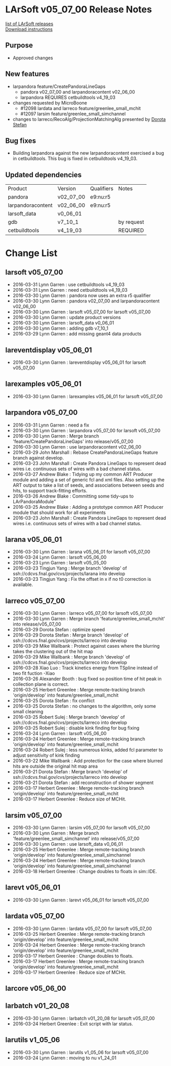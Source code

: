 # LArSoft v05_07_00 Release Notes



[list of LArSoft releases](LArSoft_release_list)  
[Download instructions](http://scisoft.fnal.gov/scisoft/bundles/larsoft/v05_07_00/larsoft-v05_07_00.html)

## Purpose

-   Approved changes

## New features

-   larpandora feature/CreatePandoraLineGaps
    -   pandora v02_07_00 and larpandoracontent v02_06_00
    -   larpandora REQUIRES cetbuildtools v4_19_03
-   changes requested by MicroBoone
    -   \#12098 lardata and larreco feature/greenlee_small_mchit
    -   \#12097 larsim feature/greenlee_small_simchannel
-   changes to larreco/RecoAlg/ProjectionMatchingAlg presented by [Dorota Stefan](https://indico.fnal.gov/getFile.py/access?contribId=6&amp;resId=0&amp;materialId=slides&amp;confId=11793)

## Bug fixes

-   Building larpandora against the new larpandoracontent exercised a bug in cetbuildtools. This bug is fixed in cetbuildtools v4_19_03.

## Updated dependencies

|                   |           |            |            |
|-------------------|-----------|------------|------------|
| Product           | Version   | Qualifiers | Notes      |
| pandora           | v02_07_00 | e9:nu:r5   |            |
| larpandoracontent | v02_06_00 | e9:nu:r5   |            |
| larsoft_data      | v0_06_01  |            |            |
| gdb               | v7_10_1   |            | by request |
| cetbuildtools     | v4_19_03  |            | REQUIRED   |

# Change List

## larsoft v05_07_00

-   2016-03-31 Lynn Garren : use cetbuildtools v4_19_03
-   2016-03-31 Lynn Garren : need cetbuildtools v4_19_03
-   2016-03-30 Lynn Garren : pandora now uses an extra r5 qualifier
-   2016-03-30 Lynn Garren : pandora v02_07_00 and larpandoracontent v02_06_00
-   2016-03-30 Lynn Garren : larsoft v05_07_00 for larsoft v05_07_00
-   2016-03-30 Lynn Garren : update product versions
-   2016-03-30 Lynn Garren : larsoft_data v0_06_01
-   2016-03-30 Lynn Garren : adding gdb v7_10_1
-   2016-03-29 Lynn Garren : add missing geant4 data products

## lareventdisplay v05_06_01

-   2016-03-30 Lynn Garren : lareventdisplay v05_06_01 for larsoft v05_07_00

## larexamples v05_06_01

-   2016-03-30 Lynn Garren : larexamples v05_06_01 for larsoft v05_07_00

## larpandora v05_07_00

-   2016-03-31 Lynn Garren : need a fix
-   2016-03-30 Lynn Garren : larpandora v05_07_00 for larsoft v05_07_00
-   2016-03-30 Lynn Garren : Merge branch 'feature/CreatePandoraLineGaps' into release/v05_07_00
-   2016-03-30 Lynn Garren : use larpandoracontent v02_06_00
-   2016-03-29 John Marshall : Rebase CreatePandoraLineGaps feature branch against develop.
-   2016-03-23 John Marshall : Create Pandora LineGaps to represent dead wires i.e. continuous sets of wires with a bad channel status.
-   2016-03-27 Andrew Blake : Tidying up my common ART Producer module and adding a set of generic fcl and xml files. Also setting up the ART output to take a list of seeds, and associations between seeds and hits, to support track-fitting efforts.
-   2016-03-26 Andrew Blake : Committing some tidy-ups to LArPandoraModule”
-   2016-03-25 Andrew Blake : Adding a prototype common ART Producer module that should work for all experiments
-   2016-03-23 John Marshall : Create Pandora LineGaps to represent dead wires i.e. continuous sets of wires with a bad channel status.

## larana v05_06_01

-   2016-03-30 Lynn Garren : larana v05_06_01 for larsoft v05_07_00
-   2016-03-24 Lynn Garren : larsoft v05_06_00
-   2016-03-23 Lynn Garren : larsoft v05_05_00
-   2016-03-23 Tingjun Yang : Merge branch 'develop' of ssh://cdcvs.fnal.gov/cvs/projects/larana into develop
-   2016-03-23 Tingjun Yang : Fix the offset in x if no t0 correction is available.

## larreco v05_07_00

-   2016-03-30 Lynn Garren : larreco v05_07_00 for larsoft v05_07_00
-   2016-03-30 Lynn Garren : Merge branch 'feature/greenlee_small_mchit' into release/v05_07_00
-   2016-03-29 Dorota Stefan : optimize speed
-   2016-03-29 Dorota Stefan : Merge branch 'develop' of ssh://cdcvs.fnal.gov/cvs/projects/larreco into develop
-   2016-03-29 Mike Wallbank : Protect against cases where the blurring takes the clustering out of the hit map
-   2016-03-29 Mike Wallbank : Merge branch 'develop' of ssh://cdcvs.fnal.gov/cvs/projects/larreco into develop
-   2016-03-28 Xiao Luo : Track kinetics energy from TSpline instead of two fit fuction -Xiao
-   2016-03-26 Alexander Booth : bug fixed so position time of hit peak in collection plane is correct.
-   2016-03-25 Herbert Greenlee : Merge remote-tracking branch 'origin/develop' into feature/greenlee_small_mchit
-   2016-03-25 Dorota Stefan : fix conflict
-   2016-03-25 Dorota Stefan : no changes to the algorithm, only some small cleaning
-   2016-03-25 Robert Sulej : Merge branch 'develop' of ssh://cdcvs.fnal.gov/cvs/projects/larreco into develop
-   2016-03-25 Robert Sulej : disable kink finding for bug fixing
-   2016-03-24 Lynn Garren : larsoft v05_06_00
-   2016-03-24 Herbert Greenlee : Merge remote-tracking branch 'origin/develop' into feature/greenlee_small_mchit
-   2016-03-24 Robert Sulej : less numerous kinks, added fcl parameter to adjust sensitivity of kink finding
-   2016-03-22 Mike Wallbank : Add protection for the case where blurred hits are outside the original hit map area
-   2016-03-21 Dorota Stefan : Merge branch 'develop' of ssh://cdcvs.fnal.gov/cvs/projects/larreco into develop
-   2016-03-21 Dorota Stefan : add reconstruction of shower segment
-   2016-03-17 Herbert Greenlee : Merge remote-tracking branch 'origin/develop' into feature/greenlee_small_mchit
-   2016-03-17 Herbert Greenlee : Reduce size of MCHit.

## larsim v05_07_00

-   2016-03-30 Lynn Garren : larsim v05_07_00 for larsoft v05_07_00
-   2016-03-30 Lynn Garren : Merge branch 'feature/greenlee_small_simchannel' into release/v05_07_00
-   2016-03-30 Lynn Garren : use larsoft_data v0_06_01
-   2016-03-25 Herbert Greenlee : Merge remote-tracking branch 'origin/develop' into feature/greenlee_small_simchannel
-   2016-03-24 Herbert Greenlee : Merge remote-tracking branch 'origin/develop' into feature/greenlee_small_simchannel
-   2016-03-18 Herbert Greenlee : Change doubles to floats in sim::IDE.

## larevt v05_06_01

-   2016-03-30 Lynn Garren : larevt v05_06_01 for larsoft v05_07_00

## lardata v05_07_00

-   2016-03-30 Lynn Garren : lardata v05_07_00 for larsoft v05_07_00
-   2016-03-25 Herbert Greenlee : Merge remote-tracking branch 'origin/develop' into feature/greenlee_small_mchit
-   2016-03-24 Herbert Greenlee : Merge remote-tracking branch 'origin/develop' into feature/greenlee_small_mchit
-   2016-03-17 Herbert Greenlee : Change doubles to floats.
-   2016-03-17 Herbert Greenlee : Merge remote-tracking branch 'origin/develop' into feature/greenlee_small_mchit
-   2016-03-17 Herbert Greenlee : Reduce size of MCHit.

## larcore v05_06_00

## larbatch v01_20_08

-   2016-03-30 Lynn Garren : larbatch v01_20_08 for larsoft v05_07_00
-   2016-03-24 Herbert Greenlee : Exit script with lar status.

## larutils v1_05_06

-   2016-03-30 Lynn Garren : larutils v1_05_06 for larsoft v05_07_00
-   2016-03-24 Lynn Garren : moving to nu v1_24_01
